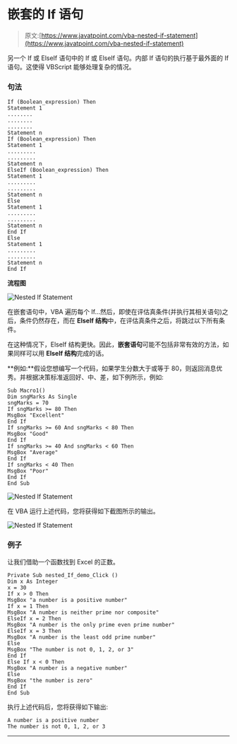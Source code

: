 # 嵌套的 If 语句

> 原文:[https://www.javatpoint.com/vba-nested-if-statement](https://www.javatpoint.com/vba-nested-if-statement)

另一个 If 或 ElseIf 语句中的 If 或 ElseIf 语句。内部 If 语句的执行基于最外面的 If 语句。这使得 VBScript 能够处理复杂的情况。

### 句法

```
If (Boolean_expression) Then
Statement 1
........
........
........
Statement n
If (Boolean_expression) Then
Statement 1
.........
.........
Statement n
ElseIf (Boolean_expression) Then
Statement 1
.........
.........
Statement n
Else
Statement 1
.........
.........
Statement n
End If
Else
Statement 1
.........
.........
Statement n
End If

```

**流程图**

![Nested If Statement](../Images/5dfbac094d79d8675d70b15b573c539b.png)

在嵌套语句中，VBA 遍历每个 If...然后，即使在评估真条件(并执行其相关语句)之后，条件仍然存在，而在 **ElseIf 结构**中，在评估真条件之后，将跳过以下所有条件。

在这种情况下，ElseIf 结构更快。因此，**嵌套语句**可能不包括非常有效的方法，如果同样可以用 **ElseIf 结构**完成的话。

**例如:**假设您想编写一个代码，如果学生分数大于或等于 80，则返回消息优秀。并根据决策标准返回好、中、差，如下例所示，例如:

```
Sub Macro1()
Dim sngMarks As Single
sngMarks = 70
If sngMarks >= 80 Then
MsgBox "Excellent"
End If
If sngMarks >= 60 And sngMarks < 80 Then
MsgBox "Good"
End If
If sngMarks >= 40 And sngMarks < 60 Then
MsgBox "Average"
End If
If sngMarks < 40 Then
MsgBox "Poor"
End If
End Sub

```

![Nested If Statement](../Images/e9ac236fe689adccf6ae125de2570f50.png)

在 VBA 运行上述代码，您将获得如下截图所示的输出。

![Nested If Statement](../Images/1db3542d2cfa7bd4a040c001bbdefaf4.png)

### 例子

让我们借助一个函数找到 Excel 的正数。

```
Private Sub nested_If_demo_Click ()
Dim x As Integer 
x = 30 
If x > 0 Then 
MsgBox "a number is a positive number"
If x = 1 Then
MsgBox "A number is neither prime nor composite"
ElseIf x = 2 Then 
MsgBox "A number is the only prime even prime number"
ElseIf x = 3 Then 
MsgBox "A number is the least odd prime number"
Else 
MsgBox "The number is not 0, 1, 2, or 3"
End If 
Else If x < 0 Then
MsgBox "A number is a negative number"
Else 
MsgBox "the number is zero"
End If
End Sub

```

执行上述代码后，您将获得如下输出:

```
A number is a positive number 
The number is not 0, 1, 2, or 3

```

* * *